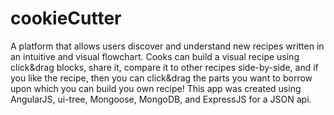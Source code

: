 # cookieCutter

A platform that allows users discover and understand new recipes written in an intuitive and visual flowchart. Cooks can build a visual recipe using click&drag blocks, share it, compare it to other recipes side-by-side, and if you like the recipe, then you can click&drag the parts you want to borrow upon which you can build you own recipe! This app was created using AngularJS, ui-tree, Mongoose, MongoDB, and ExpressJS for a JSON api.